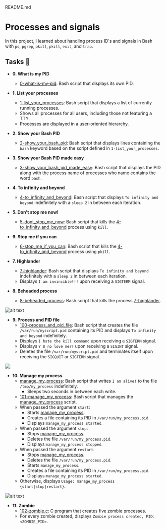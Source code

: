 README.md
# Processes and signals

In this project, I learned about handling process ID's and signals in Bash with `ps`, `pgrep`, `pkill`, `pkill`, `exit`, and `trap`.

## Tasks :page_with_curl:

* **0. What is my PID**
  * [0-what-is-my-pid](./0-what-is-my-pid): Bash script that displays its own PID.

* **1. List your processes**
  * [1-list_your_processes](./1-list_your_processes): Bash script that displays a list of currently running processes.
  * Shows all processes for all users, including those not featuring a TTY.
  * Processes are displayed in a user-oriented hierarchy.

* **2. Show your Bash PID**
  * [2-show_your_bash_pid](./2-show_your_bash_pid): Bash script that displays lines containing the `bash` keyword based on the script defined in `1-list_your_processes`.

* **3. Show your Bash PID made easy**
  * [3-show_your_bash_pid_made_easy](./3-show_your_bash_pid_made_easy): Bash script that displays the PID along with the process name of processes who name contains the word `bash`.

* **4. To infinity and beyond**
  * [4-to_infinity_and_beyond](./4-to_infinity_and_beyond): Bash script that displays `To infinity and beyond` indefinitely with a `sleep 2` in between each iteration.

* **5. Don't stop me now!**
  * [5-dont_stop_me_now](./5-dont_stop_me_now): Bash script that kills the [4-to_infinity_and_beyond](./4-to_infinity_and_beyond) process using `kill`.

* **6. Stop me if you can**
  * [6-stop_me_if_you_can](./6-stop_me_if_you_can): Bash script that kills the [4-to_infinity_and_beyond](./4-to_infinity_and_beyond) process using `pkill`.

* **7. Highlander**
  * [7-highlander](./7-highlander): Bash script that displays `To infinity and beyond` indefinitely with a `sleep 2` in between each iteration.
  * Displays `I am invincible!!!` upon receiving a `SIGTERM` signal.


* **8. Beheaded process**
  * [8-beheaded_process](./8-beheaded_process): Bash script that kills the process [7-highlander](./7-highlander).


![alt text](https://s3.amazonaws.com/alx-intranet.hbtn.io/uploads/medias/2020/9/d8ecfe9109334898b9540ffd20cf64d1c06f0c09.jpg?X-Amz-Algorithm=AWS4-HMAC-SHA256&X-Amz-Credential=AKIARDDGGGOUSBVO6H7D%2F20220722%2Fus-east-1%2Fs3%2Faws4_request&X-Amz-Date=20220722T101619Z&X-Amz-Expires=86400&X-Amz-SignedHeaders=host&X-Amz-Signature=8831f4931db87fcebcbad63936313cf1ea4a070d0d73bc8ba8531a85eb862046)

* **9. Process and PID file**
  * [100-process_and_pid_file](./100-process_and_pid_file): Bash script that creates the file `/var/run/myscript.pid` containing its PID and displays `To infinity and beyond` indefinitely.
  * Displays `I hate the kill command` upon receiving a `SIGTERM` signal.
  * Displays `Y U no love me?!` upon receiving a `SIGINT` signal.
  * Deletes the file `/var/run/myscript.pid` and terminates itself upon receiving the `SIGQUIT` or `SIGTERM` signal.


![](https://s3.amazonaws.com/alx-intranet.hbtn.io/uploads/medias/2020/9/37975393ead381f4d27f268f7337c6d3013b4991.jpg?X-Amz-Algorithm=AWS4-HMAC-SHA256&X-Amz-Credential=AKIARDDGGGOUSBVO6H7D%2F20220722%2Fus-east-1%2Fs3%2Faws4_request&X-Amz-Date=20220722T101619Z&X-Amz-Expires=86400&X-Amz-SignedHeaders=host&X-Amz-Signature=ad4edea7cdd7ecaaa7ab06f0cb40c5b269a1c2777a349c54587445b68ff1c304)

* **10. Manage my process**
  * [manage_my_process](./manage_my_process): Bash script that writes `I am alive!` to the file `/tmp/my_process` indefinitely.
    * Sleeps two seconds in between each write.
  * [101-manage_my_process](./101-manage_my_process): Bash script that manages the [manage_my_process](./manage_my_process) script.
  * When passed the argument `start`:
    * Starts [manage_my_process](./manage_my_process).
    * Creates a file containing its PID in `/var/run/my_process.pid`.
    * Displays `manage_my_process started`.
  * When passed the argument `stop`:
    * Stops [manage_my_process](./manage_my_process).
    * Deletes the file `/var/run/my_process.pid`.
    * Displays `manage_my_process stopped`.
  * When passed the argument `restart`:
    * Stops [manage_my_process](./manage_my_process).
    * Deletes the file `/var/run/my_process.pid`.
    * Starts `manage_my_process`.
    * Creates a file containing its PID in `/var/run/my_process.pid`.
    * Displays `manage_my_process started`.
  * Otherwise, displays `Usage: manage_my_process {start|stop|restart}`.


![alt text](https://s3.amazonaws.com/intranet-projects-files/holbertonschool-sysadmin_devops/255/C6mO7b3.jpg)

* **11. Zombie**
  * [102-zombie.c](./102-zombie.c): C program that creates five zombie processes.
  * For every zombie created, displays `Zombie process created, PID: <ZOMBIE_PID>`.
